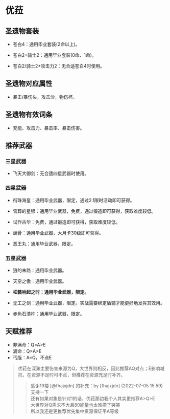 # 优菈

## 圣遗物套装  

- 苍白4：通用毕业套装(2命以上)。  

- 苍白2+骑士2：通用毕业套装(0命、1命)。  

- 苍白2/骑士2+攻击力2：无合适苍白4时使用。  

## 圣遗物对应属性  

- 暴击/暴伤头，攻击沙，物伤杯。  

## 圣遗物有效词条  

- 充能、攻击力、暴击率、暴击伤害。  

## 推荐武器  

### 三星武器  

- 飞天大御剑：无合适四星武器时使用。  

### 四星武器  

- 衔珠海皇：通用毕业武器，限定，通过2.1限时活动即可获得。  

- 雪葬的星银：通用毕业武器，免费，通过锻造即可获得，获取难度较低。  

- 试作古华：免费，通过锻造即可获得，获取难度较低。  

- 螭骨：通用毕业武器，大月卡30级即可获得。  

- 恶王丸：通用毕业武器，限定。  

### 五星武器  

- 狼的末路：通用毕业武器。  

- 天空之傲：通用毕业武器。  

- **松籁响起之时：通用毕业武器，限定。**  

- 无工之剑：通用毕业武器，限定。实战需要绑定盾辅才能更好地发挥其效用。  

- 赤角石溃杵：通用毕业武器，限定。

## 天赋推荐  

- 非满命：Q=A>E  
- 满命：Q>A>E  
- 丐版：A=Q，不点E  

> 优菈在深渊主要伤害来源为Q，大世界则相反，因此推荐AQ对点；E影响减抗，在资源不足时可不点，但推荐在资源充足时补齐。  
>> 感谢19楼 [@fhajxjdn] 的补充：by [fhajxjdn] (2022-07-05 15:59) 支持一下  
>> 还有如果对象是针对1的话，优菈那边我个人其实更推荐A>Q>E  
>> 大世界对Q需求不大且80能量也太难攒了哭笑  
>> 所以我还是更推荐优先集中资源保证平A等级
